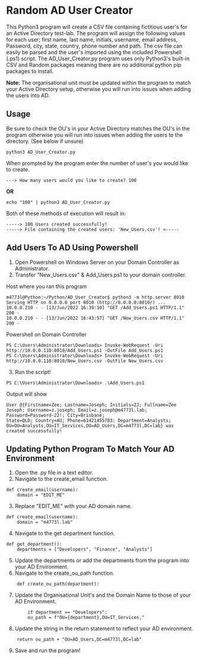# Random AD User Creator

This Python3 program will create a CSV file containing fictitious user's for an Active Directory test-lab. The program
will assign the following values for each user; first name, last name, initials, username, email address, Password, 
city, state, country, phone number and path.
The csv file can easily be parsed and the user's imported using the included Powershell (.ps1) script.
The AD_User_Creator.py program uses only Python3's built-in CSV and Random packages meaning there are no additional 
python pip packages to install.

**Note:**
The organisational unit must be updated within the program to match your Active Directory setup, otherwise you will run
into issues when adding the users into AD.

## Usage
Be sure to check the OU's in your Active Directory matches the OU's in the program otherwise you will run into issues
when adding the users to the directory. (See below if unsure)
```
python3 AD_User_Creator.py
```

When prompted by the program enter the number of user's you would like to create.  
```
---> How many users would you like to create? 100
```
**OR** 
```
echo "100" | python3 AD_User_Creator.py
```
Both of these methods of execution will result in:  
```
-----> 100 Users created successfully!  
-----> File containing the created users: 'New_Users.csv'! <-----
```

## Add Users To AD Using Powershell
1. Open Powershell on Windows Server on your Domain Controller as Administrator.
2. Transfer "New_Users.csv" & Add_Users.ps1 to your domain controller.  
  
Host where you ran this program
```
m4773l@Python:~/Python/AD_User_Creator$ python3 -m http.server 8010
Serving HTTP on 0.0.0.0 port 8010 (http://0.0.0.0:8010/) ...
10.0.0.210 - - [13/Jun/2022 16:39:10] "GET /Add_Users.ps1 HTTP/1.1" 200 -
10.0.0.210 - - [13/Jun/2022 16:43:57] "GET /New_Users.csv HTTP/1.1" 200 -
```
Powershell on Domain Controller
```
PS C:\Users\Administrator\Downloads> Invoke-WebRequest -Uri http://10.0.0.110:8010/Add_Users.ps1 -OutFile Add_Users.ps1
PS C:\Users\Administrator\Downloads> Invoke-WebRequest -Uri http://10.0.0.110:8010/New_Users.csv -OutFile New_Users.csv
```
3. Run the script!
```
PS C:\Users\Administrator\Downloads> .\Add_Users.ps1
```

Output will show
```
User @{Firstname=Zee; Lastname=Joseph; Initials=ZJ; Fullname=Zee Joseph; Username=z.joseph; Email=z.joseph@m4773l.lab; Password=Password-22!; City=Brisbane; 
State=QLD; Country=AU; Phone=61421455783; Department=Analysts; OU=OU=Analysts,OU=IT_Services,OU=AD_Users,DC=m4773l,DC=lab} was created successfully!
```

## Updating Python Program To Match Your AD Environment
1. Open the .py file in a text editor.
2. Navigate to the create_email function.
```
def create_email(username):
    domain = "EDIT_ME"
```
3. Replace "EDIT_ME" with your AD domain name.
```
def create_email(username):
    domain = "m4773l.lab"
```
4. Navigate to the get department function.
```
def get_department():
    departments = ["Developers", "Finance", "Analysts"]
```
5. Update the departments or add the departments from the program into your AD Environment.
6. Navigate to the create_ou_path function.
```
    def create_ou_path(department):
```
7. Update the Organisational Unit's and the Domain Name to those of your AD Environment. 
```
        if department == "Developers":
        ou_path = f"OU={department},OU=IT_Services,"
```
8. Update the string in the return statement to reflect your AD environment.
```
    return ou_path + "OU=AD_Users,DC=m4773l,DC=lab"
```
9. Save and run the program!
